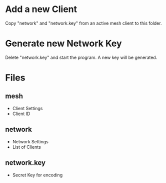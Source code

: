 
# Add a new Client
Copy "network" and "network.key" from an active mesh client to this folder.

# Generate new Network Key
Delete "network.key" and start the program.
A new key will be generated.

# Files
## mesh
 - Client Settings
 - Client ID

## network
 - Network Settings
 - List of Clients

## network.key
 - Secret Key for encoding
